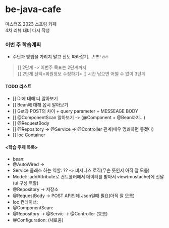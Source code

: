 
# be-java-cafe
마스터즈 2023 스프링 카페<br>4차 리뷰 대비 다시 작성

### 이번 주 학습계획
- 수단과 방법을 가리지 말고 진도 따라잡기....!!!!!!  :fire::fire:
> [] 2단계 -> 이번주 목표는 2단계까지<br>
> [] 2단계 선택<회원정보 수정하기>
> [] 시간 남으면 어쩔 수 없이 3단계<br>


#### TODO 리스트
- [] DI에 대해 더 알아보기
- [] Bean에 대해 몹시 알아보기
- [] Get과 POST의 차이 + query parameter + MESSEAGE BODY
- [] @ComponentScan 알아보기 -> (@Component + @Bean까지...)
- [] @RequestBody
- [] @Repository -> @Service -> @Controller 관계(매우 명쾌하면 좋겠다)
- [] Ioc Container


#### <학습 주제 목록>
- bean:
- @AutoWired ->
- Service 클래스 하는 역할: ?? -> 비지니스 로직(무슨 뜻인지 아직 잘 모름)
- Model: .addAttribute로 컨트롤러에서 데이터를 받아서 view(mustache)에 전달(ui 구성 역할)
- @Repository -> 저장소<br>
- @RequestBody -> POST API인데 Json일때 필요(아직 잘 모름)
- Ioc 컨테이너:
- @ComponentScan:
- @Repository -> @Servic -> @Controller (흐름)
- @Configuration:     (새로움)

